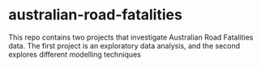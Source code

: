 # australian-road-fatalities
This repo contains two projects that investigate Australian Road Fatalities data. The first project is an exploratory data analysis, and the second explores different modelling techniques
